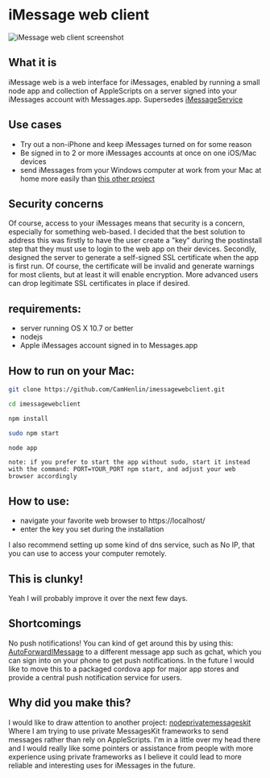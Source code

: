 # iMessage web client

![iMessage web client screenshot](https://github.com/CamHenlin/imessagewebclient/raw/master/screenshot.png "screenshot of the iMessage web client in action")

## What it is
iMessage web is a web interface for iMessages, enabled by running a small node app and collection of AppleScripts on a server signed into your iMessages account with Messages.app. Supersedes [iMessageService](https://github.com/CamHenlin/iMessageService)

## Use cases
- Try out a non-iPhone and keep iMessages turned on for some reason
- Be signed in to 2 or more iMessages accounts at once on one iOS/Mac devices
- send iMessages from your Windows computer at work from your Mac at home more easily than [this other project](https://github.com/CamHenlin/imessageclient/)

## Security concerns
Of course, access to your iMessages means that security is a concern, especially for something web-based. I decided that the best solution to address this was firstly to have the user create a "key" during the postinstall step that they must use to login to the web app on their devices. Secondly, designed the server to generate a self-signed SSL certificate when the app is first run. Of course, the certificate will be invalid and generate warnings for most clients, but at least it will enable encryption. More advanced users can drop legitimate SSL certificates in place if desired.

## requirements:
- server running OS X 10.7 or better
- nodejs
- Apple iMessages account signed in to Messages.app

## How to run on your Mac:
```bash
git clone https://github.com/CamHenlin/imessagewebclient.git

cd imessagewebclient

npm install

sudo npm start

node app
```
`note: if you prefer to start the app without sudo, start it instead with the command: PORT=YOUR_PORT npm start, and adjust your web browser accordingly`

## How to use:
- navigate your favorite web browser to https://localhost/
- enter the key you set during the installation

I also recommend setting up some kind of dns service, such as No IP, that you can use to access your computer remotely.

## This is clunky!
Yeah I will probably improve it over the next few days.

## Shortcomings
No push notifications! You can kind of get around this by using this: [AutoForwardIMessage](https://github.com/yongjunj/AutoForwardIMessage) to a different message app such as gchat, which you can sign into on your phone to get push notifications. In the future I would like to move this to a packaged cordova app for major app stores and provide a central push notification service for users.

## Why did you make this?
I would like to draw attention to another project: [nodeprivatemessageskit](https://github.com/CamHenlin/nodeprivatemessageskit) Where I am trying to use private MessagesKit frameworks to send messages rather than rely on AppleScripts. I'm in a little over my head there and I would really like some pointers or assistance from people with more experience using private frameworks as I believe it could lead to more reliable and interesting uses for iMessages in the future.
